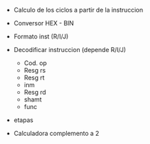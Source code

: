 - Calculo de los ciclos a partir de la instruccion


- Conversor HEX - BIN
- Formato inst (R/I/J)
- Decodificar instruccion  (depende R/I/J)
  - Cod. op
  - Resg rs
  - Resg rt
  - inm
  - Resg rd
  - shamt
  - func
- etapas
- Calculadora complemento a 2